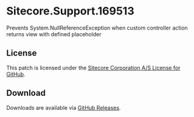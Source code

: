 # Sitecore.Support.169513
Prevents System.NullReferenceException when custom controller action returns view with defined placeholder

## License  
This patch is licensed under the [Sitecore Corporation A/S License for GitHub](https://github.com/sitecoresupport/Sitecore.Support.169513/blob/master/LICENSE).  

## Download  
Downloads are available via [GitHub Releases](https://github.com/sitecoresupport/Sitecore.Support.169513/releases).  
